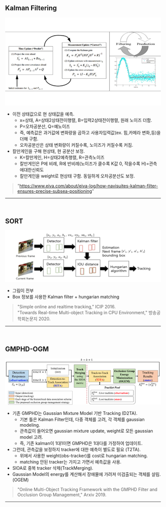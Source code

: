 ## Kalman Filtering
![KalmanFilter](./images/KalmanFilter.jpg)  
* 이전 상태값으로 현 상태값을 예측.  
  * x=상태, A=상태2상태전이행렬, B=입력2상태전이행렬, 원래 노이즈 더함.  
  * P=오차공분산, Q=예노이즈  
  * 즉, 예측값은 과거값에 변화량을 곱하고 사용자입력값(ex. 힘,카메라 변화,등)을 더해 구함.  
  * 오차공분산은 상태 변화량이 커질수록, 노이즈가 커질수록 커짐.  
* 칼만게인을 구해 현상태, 현 공분산 보정.  
  * K=칼만게인, H=상태2예측행렬, R=관측노이즈  
  * 칼만게인은 P에 비례, R에 반비례(노이즈가 클수록 K값 0, 작을수록 H)=관측에대한신뢰도  
  * 칼만게인을 weight로 현상태 구함. 동일하게 오차공분산도 보정.  
> "https://www.eiva.com/about/eiva-log/how-navisuites-kalman-filter-ensures-precise-subsea-positioning"  

-------------------------------------------------------
<br/>

## SORT  
![SORT](./images/SORT.png)  
* 그림이 전부  
* Box 정보를 사용한 Kalman filter + hungarian matching  

> "Simple online and realtime tracking," ICIP 2016.  
> "Towards Real-time Multi-object Tracking in CPU Environment," 방송공학회논문지 2020.  
-------------------------------------------------------
<br/>

## GMPHD-OGM  
![GMPHD-OGM](./images/GMPHD-OGM.png)  
* 기존 GMPHD는 Gaussian Mixture Model 기반 Tracking (D2TA).  
  * 기본 틀은 Kalman Filter인데, 다중 객체를 고려, 각 객체를 gaussian modeling.  
  * 관측값이 들어오면 gaussian mixture update, weight로 모든 gaussian model 고려.  
  * 즉, 기존 kalman이 1대1이면 GMPHD은 1대다를 가정하여 업데이트.  
* 그런데, 관측값을 보정하지 tracker에 대한 예측이 별도로 필요 (T2TA).  
  * 위에서 사용한 weight(obs-tracker)를 cost로 hungarian matching.  
  * matching 안된 tracker는 가지고 가면서 예측값을 사용.  
* SIOA로 중복 tracker 삭제(TrackMerging).  
* Gaussian Model의 energy를 계산해서 장애물에 가려져 미검출되는 객체를 살림.(OGEM)  
> "Online Multi-Object Tracking Framework with the GMPHD Filter and Occlusion Group Management," Arxiv 2019.  

-------------------------------------------------------
<br/>

